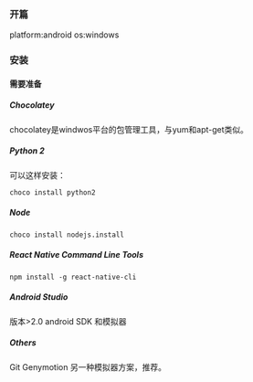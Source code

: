 ### 开篇
platform:android
os:windows

### 安装
#### 需要准备
##### Chocolatey
chocolatey是windwos平台的包管理工具，与yum和apt-get类似。
##### Python 2
可以这样安装：
```
choco install python2
```
##### Node
```
choco install nodejs.install
```
##### React Native Command Line Tools
```
npm install -g react-native-cli
```
##### Android Studio
版本>2.0
android SDK 和模拟器
##### Others
Git
Genymotion 另一种模拟器方案，推荐。